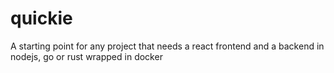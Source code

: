 # quickie
A starting point for any project that needs a react frontend and a backend in nodejs, go or rust wrapped in docker
